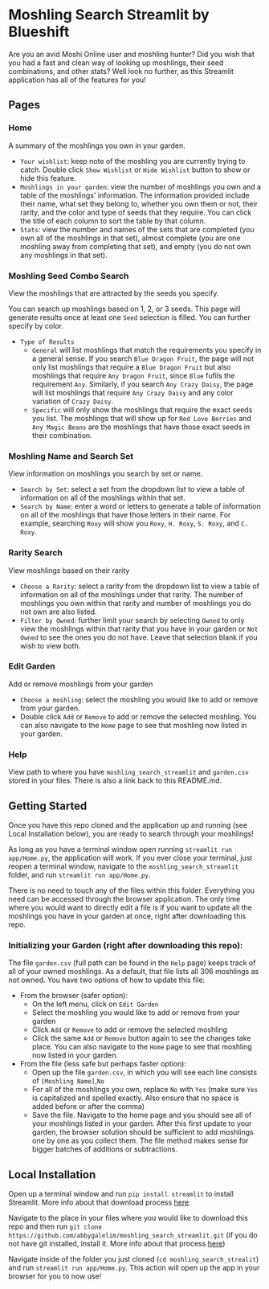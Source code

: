 # Moshling Search Streamlit by Blueshift

Are you an avid Moshi Online user and moshling hunter? Did you wish that you had a fast and clean way of looking up moshlings, their seed combinations, and other stats? Well look no further, as this Streamlit application has all of the features for you!

## Pages

### Home

A summary of the moshlings you own in your garden.

- `Your wishlist`: keep note of the moshling you are currently trying to catch. Double click `Show Wishlist` or `Hide Wishlist` button to show or hide this feature.
- `Moshlings in your garden`: view the number of moshlings you own and a table of the moshlings' information. The information provided include their name, what set they belong to, whether you own them or not, their rarity, and the color and type of seeds that they require. You can click the title of each column to sort the table by that column.
- `Stats`: view the number and names of the sets that are completed (you own all of the moshlings in that set), almost complete (you are one moshling away from completing that set), and empty (you do not own any moshlings in that set).

### Moshling Seed Combo Search

View the moshlings that are attracted by the seeds you specify.

You can search up moshlings based on 1, 2, or 3 seeds. This page will generate results once at least one `Seed` selection is filled. You can further specify by color.

- `Type of Results`
  - `General` will list moshlings that match the requirements you specify in a general sense. If you search `Blue Dragon Fruit`, the page will not only list moshlings that require a `Blue Dragon Fruit` but also moshlings that require `Any Dragon Fruit`, since `Blue` fufils the requirement `Any`. Similarly, if you search `Any Crazy Daisy`, the page will list moshlings that require `Any Crazy Daisy` and any color variation of `Crazy Daisy`.
  - `Specific` will only show the moshlings that require the exact seeds you list. The moshlings that will show up for `Red Love Berries` and `Any Magic Beans` are the moshlings that have those exact seeds in their combination.

### Moshling Name and Search Set

View information on moshlings you search by set or name.

- `Search by Set`: select a set from the dropdown list to view a table of information on all of the moshlings within that set.
- `Search by Name`: enter a word or letters to generate a table of information on all of the moshlings that have those letters in their name. For example, searching `Roxy` will show you `Roxy`, `H. Roxy`, `S. Roxy`, and `C. Roxy`.

### Rarity Search

View moshlings based on their rarity

- `Choose a Rarity`: select a rarity from the dropdown list to view a table of information on all of the moshlings under that rarity. The number of moshlings you own within that rarity and number of moshlings you do not own are also listed.
- `Filter by Owned`: further limit your search by selecting `Owned` to only view the moshlings within that rarity that you have in your garden or `Not Owned` to see the ones you do not have. Leave that selection blank if you wish to view both.

### Edit Garden

Add or remove moshlings from your garden

- `Choose a moshling`: select the moshling you would like to add or remove from your garden.
- Double click `Add` or `Remove` to add or remove the selected moshling. You can also navigate to the `Home` page to see that moshling now listed in your garden.

### Help

View path to where you have `moshling_search_streamlit` and `garden.csv` stored in your files. There is also a link back to this README.md.

## Getting Started

Once you have this repo cloned and the application up and running (see Local Installation below), you are ready to search through your moshlings!

As long as you have a terminal window open running `streamlit run app/Home.py`, the application will work. If you ever close your terminal, just reopen a terminal window, navigate to the `moshling_search_streamlit` folder, and run `streamlit run app/Home.py`.

There is no need to touch any of the files within this folder. Everything you need can be accessed through the browser application. The only time where you would want to directly edit a file is if you want to update all the moshlings you have in your garden at once, right after downloading this repo.

### Initializing your Garden (right after downloading this repo):

The file `garden.csv` (full path can be found in the `Help` page) keeps track of all of your owned moshlings. As a default, that file lists all 306 moshlings as not owned. You have two options of how to update this file:

- From the browser (safer option):
  - On the left menu, click on `Edit Garden`
  - Select the moshling you would like to add or remove from your garden
  - Click `Add` or `Remove` to add or remove the selected moshling
  - Click the same `Add` or `Remove` button again to see the changes take place. You can also navigate to the `Home` page to see that moshling now listed in your garden.
- From the file (less safe but perhaps faster option):
  - Open up the file `garden.csv`, in which you will see each line consists of `[Moshling Name]`,`No`
  - For all of the moshlings you own, replace `No` with `Yes` (make sure `Yes` is capitalized and spelled exactly. Also ensure that no space is added before or after the comma)
  - Save the file. Navigate to the home page and you should see all of your moshlings listed in your garden.
    After this first update to your garden, the browser solution should be sufficient to add moshlings one by one as you collect them. The file method makes sense for bigger batches of additions or subtractions.

## Local Installation

Open up a terminal window and run `pip install streamlit` to install Streamlit. More info about that download process [here](https://docs.streamlit.io/get-started/installation/command-line).

Navigate to the place in your files where you would like to download this repo and then run `git clone https://github.com/abbygalelim/moshling_search_streamlit.git` (if you do not have git installed, install it. More info about that process [here](https://git-scm.com/book/en/v2/Getting-Started-Installing-Git))

Navigate inside of the folder you just cloned (`cd moshling_search_strealit`) and run `streamlit run app/Home.py`. This action will open up the app in your browser for you to now use!
